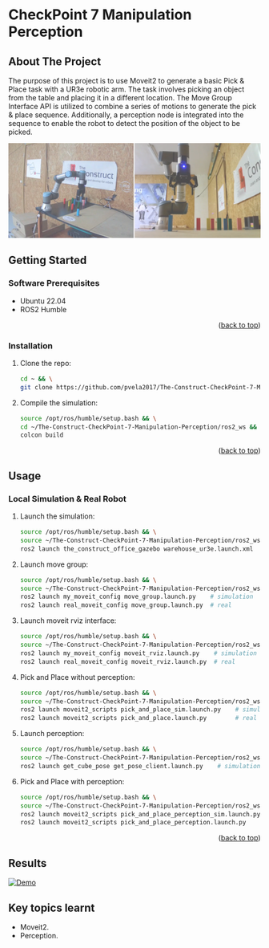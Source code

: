# CheckPoint 7 Manipulation Perception

<a name="readme-top"></a>

## About The Project
The purpose of this project is to use Moveit2 to generate a basic Pick & Place task with a UR3e robotic arm. The task involves picking an object from the table and placing it in a different location. The Move Group Interface API is utilized to combine a series of motions to generate the pick & place sequence. Additionally, a perception node is integrated into the sequence to enable the robot to detect the position of the object to be picked.

![This is an image](images/preview.png)

<!-- GETTING STARTED -->
## Getting Started

### Software Prerequisites
* Ubuntu 22.04
* ROS2 Humble


<p align="right">(<a href="#readme-top">back to top</a>)</p>

<!-- INSTALLATION -->
### Installation
1. Clone the repo:
   ```sh
   cd ~ && \
   git clone https://github.com/pvela2017/The-Construct-CheckPoint-7-Manipulation-Perception
   ```
2. Compile the simulation:
   ```sh
   source /opt/ros/humble/setup.bash && \
   cd ~/The-Construct-CheckPoint-7-Manipulation-Perception/ros2_ws && \
   colcon build
   ```
     
<p align="right">(<a href="#readme-top">back to top</a>)</p>


<!-- USAGE -->
## Usage
### Local Simulation & Real Robot
1. Launch the simulation:
   ```sh
   source /opt/ros/humble/setup.bash && \
   source ~/The-Construct-CheckPoint-7-Manipulation-Perception/ros2_ws/install/setup.bash && \
   ros2 launch the_construct_office_gazebo warehouse_ur3e.launch.xml
   ```
2. Launch move group:
   ```sh
   source /opt/ros/humble/setup.bash && \
   source ~/The-Construct-CheckPoint-7-Manipulation-Perception/ros2_ws/install/setup.bash && \
   ros2 launch my_moveit_config move_group.launch.py    # simulation
   ros2 launch real_moveit_config move_group.launch.py  # real
   ```
3. Launch moveit rviz interface:
   ```sh
   source /opt/ros/humble/setup.bash && \
   source ~/The-Construct-CheckPoint-7-Manipulation-Perception/ros2_ws/install/setup.bash && \
   ros2 launch my_moveit_config moveit_rviz.launch.py    # simulation
   ros2 launch real_moveit_config moveit_rviz.launch.py  # real
   ```
4. Pick and Place without perception:
   ```sh
   source /opt/ros/humble/setup.bash && \
   source ~/The-Construct-CheckPoint-7-Manipulation-Perception/ros2_ws/install/setup.bash && \
   ros2 launch moveit2_scripts pick_and_place_sim.launch.py    # simulation
   ros2 launch moveit2_scripts pick_and_place.launch.py        # real
   ```
6. Launch perception:
   ```sh
   source /opt/ros/humble/setup.bash && \
   source ~/The-Construct-CheckPoint-7-Manipulation-Perception/ros2_ws/install/setup.bash && \
   ros2 launch get_cube_pose get_pose_client.launch.py    # simulation
   ```   
7. Pick and Place with perception:
   ```sh
   source /opt/ros/humble/setup.bash && \
   source ~/The-Construct-CheckPoint-7-Manipulation-Perception/ros2_ws/install/setup.bash && \
   ros2 launch moveit2_scripts pick_and_place_perception_sim.launch.py    # simulation
   ros2 launch moveit2_scripts pick_and_place_perception.launch.py        # real
   ```

<p align="right">(<a href="#readme-top">back to top</a>)</p>

<!-- RESULTS -->
## Results
[![Demo](https://img.youtube.com/vi/s4jkbh0bWyQ/0.jpg)](https://www.youtube.com/watch?v=s4jkbh0bWyQ)

<!-- KEYS -->
## Key topics learnt
* Moveit2.
* Perception.
